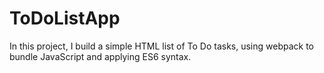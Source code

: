 # ToDoListApp
In this project, I build a simple HTML list of To Do tasks, using webpack to bundle JavaScript and applying ES6 syntax.
